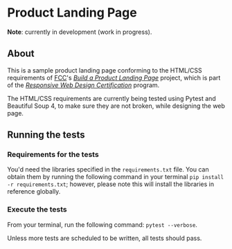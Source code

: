 # Product Landing Page

**Note**: currently in development (work in progress).

## About

This is a sample product landing page conforming to the HTML/CSS requirements
of [FCC]()'s [*Build a Product Landing
Page*](https://learn.freecodecamp.org/responsive-web-design/responsive-web-design-projects/build-a-product-landing-page)
project, which is part of the [*Responsive Web Design
Certification*](https://learn.freecodecamp.org/responsive-web-design/responsive-web-design-projects)
program.

The HTML/CSS requirements are currently being tested using Pytest and Beautiful
Soup 4, to make sure they are not broken, while designing the web page.

## Running the tests

### Requirements for the tests

You'd need the libraries specified in the `requirements.txt` file. You
can obtain them by running the following command in your terminal `pip install
-r requirements.txt`; however, please note this will install the libraries in
reference globally.

### Execute the tests

From your terminal, run the following command: `pytest --verbose`.

Unless more tests are scheduled to be written, all tests should pass.